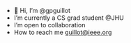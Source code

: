 - 👋 Hi, I’m @gpguillot
- I’m currently a CS grad student @JHU
- I’m open to collaboration
- How to reach me guillot@ieee.org

<!---
gpguillot/gpguillot is a ✨ special ✨ repository because its `README.md` (this file) appears on your GitHub profile.
You can click the Preview link to take a look at your changes.
--->
